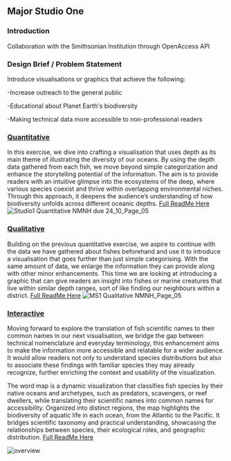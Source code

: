 ## Major Studio One

### Introduction
Collaboration with the Smithsonian Institution through OpenAccess API

### Design Brief / Problem Statement

Introduce visualisations or graphics that achieve the following:

-Increase outreach to the general public

-Educational about Planet Earth's biodiversity

-Making technical data more accessible to non-professional readers


### [Quantitative](https://xuanx1.github.io/major-studio-1-xuan/quantitative_ex1_fishes_final/)
In this exercise, we dive into crafting a visualisation that uses depth as its main theme of illustrating the diversity of our oceans. By using the depth data gathered from each fish, we move beyond simple categorization and enhance the storytelling potential of the information. The aim is to provide readers with an intuitive glimpse into the ecosystems of the deep, where various species coexist and thrive within overlapping environmental niches. Through this approach, it deepens the audience’s understanding of how biodiversity unfolds across different oceanic depths. [Full ReadMe Here](https://github.com/xuanx1/major-studio-1-xuan/blob/f0b791bafad773e3e46a4aee7fbe746c381a720e/quantitative_ex1_fishes_final/ReadMe.md)
![Studio1  Quantitative NMNH due 24_10_Page_05](https://github.com/user-attachments/assets/c3ffbb15-0b0b-45e9-bb59-ba4de47a41ea)

### [Qualitative](https://xuanx1.github.io/qualitative_ex2_longJohnSilvers/treemap/index)
Building on the previous quantitative exercise, we aspire to continue with the data we have gathered about fishes beforehand and use it to introduce a visualisation that goes further than just simple categorising. With the same amount of data, we enlarge the information they can provide along with other minor enhancements. This time we are looking at introducing a graphic that can give readers an insight into fishes or marine creatures that live within similar depth ranges, sort of like finding our neighbours within a district. [Full ReadMe Here](https://github.com/xuanx1/major-studio-1-xuan/blob/f0b791bafad773e3e46a4aee7fbe746c381a720e/qualitative_ex2_fishes_final/README.md)
![MS1  Qualitative NMNH_Page_05](https://github.com/user-attachments/assets/a473e741-a7d4-4c9e-a5d3-4a528b3d946f)

### [Interactive](https://jjeeong17.github.io/ex3_final/radialtree.html)
Moving forward to explore the translation of fish scientific names to their common names in our next visualisation, we bridge the gap between technical nomenclature and everyday terminology, this enhancement aims to make the information more accessible and relatable for a wider audience. It would allow readers not only to understand species distributions but also to associate these findings with familiar species they may already recognize, further enriching the context and usability of the visualization.

The word map is a dynamic visualization that classifies fish species by their native oceans and archetypes, such as predators, scavengers, or reef dwellers, while translating their scientific names into common names for accessibility. Organized into distinct regions, the map highlights the biodiversity of aquatic life in each ocean, from the Atlantic to the Pacific. It bridges scientific taxonomy and practical understanding, showcasing the relationships between species, their ecological roles, and geographic distribution. [Full ReadMe Here](https://github.com/xuanx1/major-studio-1-xuan/tree/c9705409f393d8f3e275b374231985bc4340d378/interactive_ex3_fishes_final)


![overview](https://github.com/user-attachments/assets/7911f3fe-8898-4ad5-9b7a-633d6104cf86)


